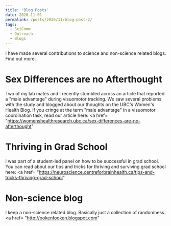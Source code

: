 ```yaml
---
title: 'Blog Posts'
date: 2020-11-01
permalink: /posts/2020/11/blog-post-2/
tags:
  - SciComm
  - Outreach
  - Blogs
---
```

I have made several contributions to science and non-science related blogs. Find out more. 


Sex Differences are no Afterthought
======
Two of my lab mates and I recently stumbled across an article that reported a "male advantage" during visuomotor tracking. We saw several problems with the study and blogged about our thoughts on the UBC's Women's Health Blog. If you cringe at the term "male advantage" in a visuomotor coordination task, read our article here: 
<a href= "https://womenshealthresearch.ubc.ca/sex-differences-are-no-afterthought" </a>

Thriving in Grad School
======
I was part of a student-led panel on how to be successful in grad school. You can read about our tips and tricks for thriving and surviving grad school here: 
<a href= "https://neuroscience.centreforbrainhealth.ca/tips-and-tricks-thriving-grad-school" </a>

Non-science blog
======
I keep a non-science related blog. Basically just a collection of randomness.
<a href= "http://ookenfooken.blogspot.com" </a>